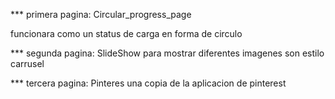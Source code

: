 
*** primera pagina: Circular_progress_page

funcionara como un status de carga en forma de circulo

*** segunda pagina: SlideShow
para mostrar diferentes imagenes son estilo carrusel

*** tercera pagina: Pinteres
una copia de la aplicacion de pinterest